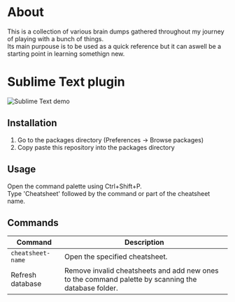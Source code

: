 # About

This is a collection of various brain dumps gathered throughout my journey of playing with a bunch of things.  
Its main purpouse is to be used as a quick reference but it can aswell be a starting point in learning somethign new.


# Sublime Text plugin

![Sublime Text demo](https://cloud.githubusercontent.com/assets/5860071/9787794/3904d4b8-57ce-11e5-96da-b0c34b2ce8a1.gif)

## Installation

1. Go to the packages directory (Preferences -> Browse packages)
2. Copy paste this repository into the packages directory


## Usage

Open the command palette using Ctrl+Shift+P.  
Type 'Cheatsheet' followed by the command or part of the cheatsheet name.


## Commands

| Command | Description
| --- | ---
| `cheatsheet-name` | Open the specified cheatsheet.
| Refresh database | Remove invalid cheatsheets and add new ones to the command palette by scanning the database folder.
